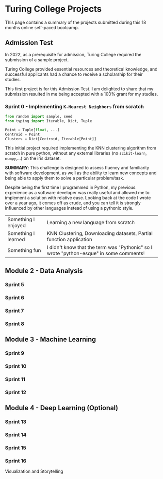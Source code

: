 # Turing College Projects

This page contains a summary of the projects submitted during this 18 months online self-paced bootcamp.

## Admission Test

In 2022, as a prerequisite for admission, Turing College required the submission of a sample project.

Turing College provided essential resources and theoretical knowledge, and successful applicants had a chance to
receive a scholarship for their studies.

This first project is for this Admission Test. I am delighted to share that my submission resulted in me being accepted
with a 100% grant for my studies.

### Sprint 0 - Implementing `K-Nearest Neighbors` from scratch

```python
from random import sample, seed
from typing import Iterable, Dict, Tuple

Point = Tuple[float, ...]
Centroid = Point
Clusters = Dict[Centroid, Iterable[Point]]

```

This initial project required implementing the KNN clustering algorithm from scratch in pure python, without any
external libraries (no `scikit-learn`, `numpy`,...) on the iris dataset.

**SUMMARY**: This challenge is designed to assess fluency and familiarity with software development, as well as the
ability to learn new concepts and being able to apply them to solve a particular problem/task.

Despite being the first time I programmed in Python, my previous experience as a software developer
was really useful and allowed me to implement a solution with relative ease. Looking back at the code I wrote over a
year ago, it comes off as crude, and you can tell it is strongly influenced by other languages instead of using a
pythonic style.

|                     |                                                                                        |
|---------------------|----------------------------------------------------------------------------------------|
| Something I enjoyed | Learning a new language from scratch                                                   |
| Something I learned | KNN Clustering, Downloading datasets, Partial function application                     |
| Something fun       | I didn't know that the term was "Pythonic" so I wrote "python-esque" in some comments! |


## Module 2 - Data Analysis

### Sprint 5

### Sprint 6

### Sprint 7

### Sprint 8

## Module 3 - Machine Learning

### Sprint 9

### Sprint 10

### Sprint 11

### Sprint 12

## Module 4 - Deep Learning (Optional)

### Sprint 13

### Sprint 14

### Sprint 15

### Sprint 16

Visualization and Storytelling

